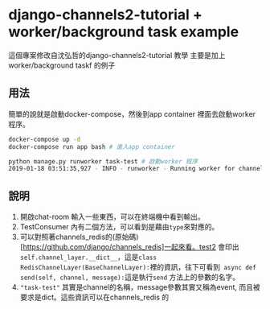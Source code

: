 # django-channels2-tutorial + worker/background task example

這個專案修改自沈弘哲的django-channels2-tutorial 教學
主要是加上worker/background taskf 的例子

## 用法
簡單的說就是啟動docker-compose，然後到app container 裡面去啟動worker 程序。
```sh
docker-compose up -d
docker-compose run app bash # 進入app container

python manage.py runworker task-test # 啟動worker 程序
2019-01-18 03:51:35,927 - INFO - runworker - Running worker for channels ['task-test']
```
## 說明
1. 開啟chat-room 輸入一些東西，可以在終端機中看到輸出。
2. TestConsumer 內有二個方法，可以看到是藉由`type`來對應的。
3. 可以對照著channels_redis的(原始碼)[https://github.com/django/channels_redis]一起來看。test2 會印出`self.channel_layer.__dict__`，這是`class RedisChannelLayer(BaseChannelLayer):`裡的資訊，往下可看到` async def send(self, channel, message):`這是執行`send` 方法上的參數的名字。
4. `"task-test"` 其實是channel的名稱，message參數其實又稱為event, 而且被要求是dict。這些資訊可以在channels_redis 的